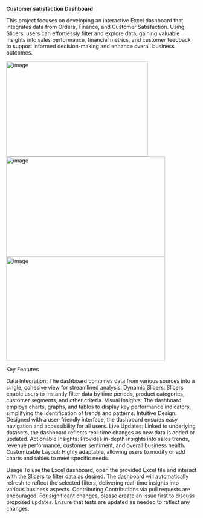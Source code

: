 **Customer satisfaction Dashboard**


This project focuses on developing an interactive Excel dashboard that integrates data from Orders, Finance, and Customer Satisfaction. Using Slicers, users can effortlessly filter and explore data, gaining valuable insights into sales performance, financial metrics, and customer feedback to support informed decision-making and enhance overall business outcomes.

<img width="375" height="252" alt="image" src="https://github.com/user-attachments/assets/142dddec-005f-4f15-aaae-013294651b32" />
<img width="420" height="265" alt="image" src="https://github.com/user-attachments/assets/515aec32-4afd-4d8f-9770-de66332508c0" />
                                         <img width="420" height="274" alt="image" src="https://github.com/user-attachments/assets/37fd2fa2-c57d-41e9-9a31-c1d2045a527d" />


Key Features

Data Integration: The dashboard combines data from various sources into a single, cohesive view for streamlined analysis.
Dynamic Slicers: Slicers enable users to instantly filter data by time periods, product categories, customer segments, and other criteria.
Visual Insights: The dashboard employs charts, graphs, and tables to display key performance indicators, simplifying the identification of trends and patterns.
Intuitive Design: Designed with a user-friendly interface, the dashboard ensures easy navigation and accessibility for all users.
Live Updates: Linked to underlying datasets, the dashboard reflects real-time changes as new data is added or updated.
Actionable Insights: Provides in-depth insights into sales trends, revenue performance, customer sentiment, and overall business health.
Customizable Layout: Highly adaptable, allowing users to modify or add charts and tables to meet specific needs.

Usage
To use the Excel dashboard, open the provided Excel file and interact with the Slicers to filter data as desired. The dashboard will automatically refresh to reflect the selected filters, delivering real-time insights into various business aspects.
Contributing
Contributions via pull requests are encouraged. For significant changes, please create an issue first to discuss proposed updates.
Ensure that tests are updated as needed to reflect any changes.
